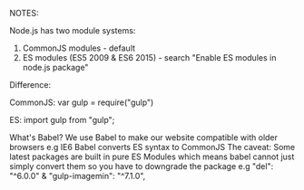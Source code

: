 NOTES:

Node.js has two module systems:

1. CommonJS modules - default
2. ES modules (ES5 2009 & ES6 2015) - search "Enable ES modules in node.js package"

Difference:

CommonJS:
var gulp = require("gulp")

ES:
import gulp from "gulp";

What's Babel?
We use Babel to make our website compatible with older browsers e.g IE6
Babel converts ES syntax to CommonJS
The caveat: Some latest packages are built in pure ES Modules which means babel cannot just simply convert them so you have to downgrade the package e.g "del": "^6.0.0" & "gulp-imagemin": "^7.1.0",
